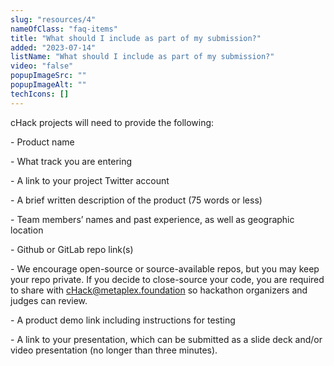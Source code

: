 ```yaml
---
slug: "resources/4"
nameOfClass: "faq-items"
title: "What should I include as part of my submission?"
added: "2023-07-14"
listName: "What should I include as part of my submission?"
video: "false"
popupImageSrc: ""
popupImageAlt: ""
techIcons: []
---
```


cHack projects will need to provide the following:

\- Product name

\- What track you are entering

\- A link to your project Twitter account

\- A brief written description of the product (75 words or less)

\- Team members’ names and past experience, as well as geographic location

\- Github or GitLab repo link(s)

\- We encourage open-source or source-available repos, but you may keep your repo private. If you decide to close-source your code, you are required to share with cHack@metaplex.foundation so hackathon organizers and judges can review.

\- A product demo link including instructions for testing

\- A link to your presentation, which can be submitted as a slide deck and/or video presentation (no longer than three minutes).
